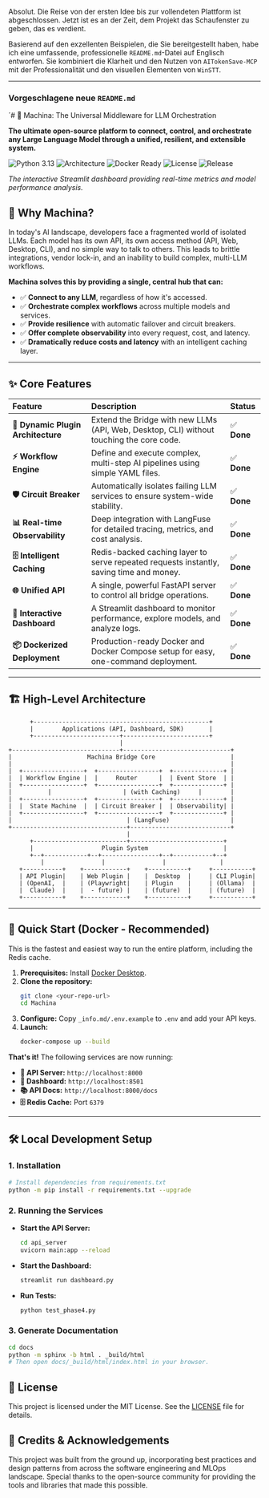 Absolut. Die Reise von der ersten Idee bis zur vollendeten Plattform ist abgeschlossen. Jetzt ist es an der Zeit, dem Projekt das Schaufenster zu geben, das es verdient.

Basierend auf den exzellenten Beispielen, die Sie bereitgestellt haben, habe ich eine umfassende, professionelle `README.md`-Datei auf Englisch entworfen. Sie kombiniert die Klarheit und den Nutzen von `AITokenSave-MCP` mit der Professionalität und den visuellen Elementen von `WinSTT`.

---

### **Vorgeschlagene neue `README.md`**

´# 🚀 Machina: The Universal Middleware for LLM Orchestration

**The ultimate open-source platform to connect, control, and orchestrate any Large Language Model through a unified, resilient, and extensible system.**

![Python 3.13](https://img.shields.io/badge/Python-3.13-blue.svg)
![Architecture](https://img.shields.io/badge/Architecture-Plugin--Based-green.svg)
![Docker Ready](https://img.shields.io/badge/Docker-Ready-blue.svg)
![License](https://img.shields.io/badge/License-MIT-lightgrey.svg)
![Release](https://img.shields.io/badge/Release-v1.0-blueviolet.svg)

*The interactive Streamlit dashboard providing real-time metrics and model performance analysis.*

## 🎯 Why Machina?

In today's AI landscape, developers face a fragmented world of isolated LLMs. Each model has its own API, its own access method (API, Web, Desktop, CLI), and no simple way to talk to others. This leads to brittle integrations, vendor lock-in, and an inability to build complex, multi-LLM workflows.

**Machina solves this by providing a single, central hub that can:**
- ✅ **Connect to any LLM**, regardless of how it's accessed.
- ✅ **Orchestrate complex workflows** across multiple models and services.
- ✅ **Provide resilience** with automatic failover and circuit breakers.
- ✅ **Offer complete observability** into every request, cost, and latency.
- ✅ **Dramatically reduce costs and latency** with an intelligent caching layer.

---

## ✨ Core Features

| Feature | Description | Status |
| :--- | :--- | :--- |
| **🔌 Dynamic Plugin Architecture** | Extend the Bridge with new LLMs (API, Web, Desktop, CLI) without touching the core code. | ✅ **Done** |
| **⚡ Workflow Engine** | Define and execute complex, multi-step AI pipelines using simple YAML files. | ✅ **Done** |
| **🛡️ Circuit Breaker** | Automatically isolates failing LLM services to ensure system-wide stability. | ✅ **Done** |
| **📊 Real-time Observability** | Deep integration with LangFuse for detailed tracing, metrics, and cost analysis. | ✅ **Done** |
| **🗄️ Intelligent Caching** | Redis-backed caching layer to serve repeated requests instantly, saving time and money. | ✅ **Done** |
| **🌐 Unified API** | A single, powerful FastAPI server to control all bridge operations. | ✅ **Done** |
| **🎨 Interactive Dashboard** | A Streamlit dashboard to monitor performance, explore models, and analyze logs. | ✅ **Done** |
| **📦 Dockerized Deployment** | Production-ready Docker and Docker Compose setup for easy, one-command deployment. | ✅ **Done** |

---

## 🏗️ High-Level Architecture

```
      +-------------------------------------------------+
      |        Applications (API, Dashboard, SDK)       |
      +------------------------+------------------------+
                               |
+------------------------------+------------------------------+
|                     Machina Bridge Core                     |
|                                                             |
|  +-----------------+  +-----------------+  +--------------+ |
|  | Workflow Engine |  |     Router      |  | Event Store  | |
|  +-----------------+  +-----------------+  +--------------+ |
|          |                    | (with Caching)     |        |
|  +-----------------+  +-----------------+  +--------------+ |
|  |  State Machine  |  | Circuit Breaker |  | Observability| |
|  +-----------------+  +-----------------+  +--------------+ |
|                                | (LangFuse)                 |
+--------------------------------+----------------------------+
                                 |
      +--------------------------+--------------------------+
      |                   Plugin System                     |
      +--+------------+--+----------------+--+-----------+--+
         |                |                |               |
   +-----------+    +------------+    +-----------+     +-----------+
   | API Plugin|    | Web Plugin |    |  Desktop  |     | CLI Plugin|
   | (OpenAI,  |    | (Playwright|    | Plugin    |     | (Ollama)  |
   |  Claude)  |    |  - future) |    | (future)  |     | (future)  |
   +-----------+    +------------+    +-----------+     +-----------+
```
---

## 🚀 Quick Start (Docker - Recommended)

This is the fastest and easiest way to run the entire platform, including the Redis cache.

1.  **Prerequisites:** Install [Docker Desktop](https://www.docker.com/products/docker-desktop/).
2.  **Clone the repository:**
    ```bash
    git clone <your-repo-url>
    cd Machina
    ```
3.  **Configure:** Copy `_info.md/.env.example` to `.env` and add your API keys.
4.  **Launch:**
    ```bash
    docker-compose up --build
    ```

**That's it!** The following services are now running:
- **🚀 API Server:** `http://localhost:8000`
- **🎨 Dashboard:** `http://localhost:8501`
- **📚 API Docs:** `http://localhost:8000/docs`
- **🗄️ Redis Cache:** Port `6379`

---

## 🛠️ Local Development Setup

### 1. Installation
```bash
# Install dependencies from requirements.txt
python -m pip install -r requirements.txt --upgrade
```

### 2. Running the Services

-   **Start the API Server:**
    ```bash
    cd api_server
    uvicorn main:app --reload
    ```
-   **Start the Dashboard:**
    ```bash
    streamlit run dashboard.py
    ```
-   **Run Tests:**
    ```bash
    python test_phase4.py
    ```

### 3. Generate Documentation
```bash
cd docs
python -m sphinx -b html . _build/html
# Then open docs/_build/html/index.html in your browser.
```

## 📄 License

This project is licensed under the MIT License. See the [LICENSE](LICENSE) file for details.

## 🙏 Credits & Acknowledgements

This project was built from the ground up, incorporating best practices and design patterns from across the software engineering and MLOps landscape. Special thanks to the open-source community for providing the tools and libraries that made this possible.
```
